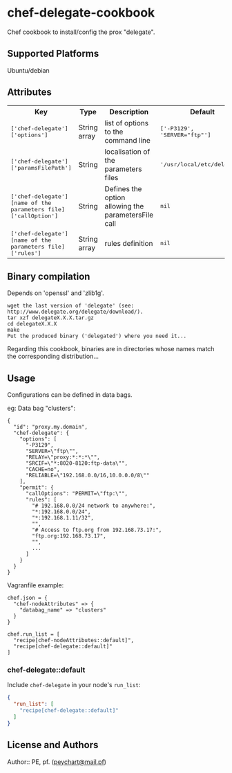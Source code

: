 # chef-delegate-cookbook

 Chef cookbook to install/config the prox "delegate".

## Supported Platforms

 Ubuntu/debian

## Attributes

<table>
  <tr>
    <th>Key</th>
    <th>Type</th>
    <th>Description</th>
    <th>Default</th>
  </tr>
  <tr>
    <td><tt>['chef-delegate']['options']</tt></td>
    <td>String array</td>
    <td>list of options to the command line</td>
    <td><tt>['-P3129', 'SERVER="ftp"']</tt></td>
  </tr>
  <tr>
    <td><tt>['chef-delegate']['paramsFilePath']</tt></td>
    <td>String</td>
    <td>localisation of the parameters files</td>
    <td><tt>'/usr/local/etc/delegate'</tt></td>
  </tr>
  <tr>
    <td><tt>['chef-delegate'][name of the parameters file]['callOption']</tt></td>
    <td>String</td>
    <td>Defines the option allowing the parametersFile call</td>
    <td><tt>nil</tt></td>
  </tr>
  <tr>
    <td><tt>['chef-delegate'][name of the parameters file]['rules']</tt></td>
    <td>String array</td>
    <td>rules definition</td>
    <td><tt>nil</tt></td>
  </tr>
</table>

## Binary compilation

 Depends on 'openssl' and 'zlib1g'.

    wget the last version of 'delegate' (see: http://www.delegate.org/delegate/download/).
    tar xzf delegateX.X.X.tar.gz
    cd delegateX.X.X
    make
    Put the produced binary ('delegated') where you need it...

 Regarding this cookbook, binaries are in directories whose names match the corresponding distribution...

## Usage

 Configurations can be defined in data bags.

 eg: Data bag "clusters":

    {
      "id": "proxy.my.domain",
      "chef-delegate": {
        "options": [
          "-P3129",
          "SERVER=\"ftp\"",
          "RELAY=\"proxy:*:*:*\"",
          "SRCIF=\"*:8020-8120:ftp-data\"",
          "CACHE=no",
          "RELIABLE=\"192.168.0.0/16,10.0.0.0/8\""
        ],
        "permit": {
          "callOptions": "PERMIT=\"ftp:\"",
          "rules": [
            "# 192.168.0.0/24 network to anywhere:",
            "*:192.168.0.0/24",
            "*:192.168.1.11/32",
            "",
            "# Access to ftp.org from 192.168.73.17:",
            "ftp.org:192.168.73.17",
            "",
            ...
          ]
        }
      }
    }

 Vagranfile example:

    chef.json = {
      "chef-nodeAttributes" => {
        "databag_name" => "clusters"
      }
    }
    
    chef.run_list = [
      "recipe[chef-nodeAttributes::default]",
      "recipe[chef-delegate::default]"
    ]

### chef-delegate::default

Include `chef-delegate` in your node's `run_list`:

```json
{
  "run_list": [
    "recipe[chef-delegate::default]"
  ]
}
```

## License and Authors

Author:: PE, pf. (<peychart@mail.pf>)
